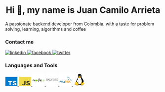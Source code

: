 <h1 align="center">Hi 👋, my name is Juan Camilo Arrieta</h1>

<p align="left">A passionate backend developer from Colombia. with a taste for problem solving, learning, algorithms and coffee</p>

**<h3 align="left">Contact me</h3>**

<p align="left">
    <a href="https://www.linkedin.com/in/juan-camilo-arrieta-bernal-b05766165/?originalSubdomain=co" target="_blank">
        <img src="https://raw.githubusercontent.com/rahuldkjain/github-profile-readme-generator/master/src/images/icons/Social/linked-in-alt.svg" alt="linkedin" width="40" height="30"><img>
    </a>
    <a href="https://www.facebook.com/kamilo.arrieta.9" target="_blank">
        <img src="https://raw.githubusercontent.com/rahuldkjain/github-profile-readme-generator/master/src/images/icons/Social/facebook.svg" alt="facebook" width="40" height="30"/>
    </a>
    <a href="https://twitter.com/Juan_Code21" target="_blank">
        <img src="https://raw.githubusercontent.com/rahuldkjain/github-profile-readme-generator/master/src/images/icons/Social/twitter.svg" alt="twitter" width="40" height="30"/>
    </a>
</p>

**<h3 align="left">Languages and Tools</h3>**

<p align="left">
    <a href="" target="_blank">
        <img src="https://raw.githubusercontent.com/devicons/devicon/master/icons/typescript/typescript-original.svg" alt="typescript" width="40" height="30"><img>
    </a>
    <a href="" target="_blank">
        <img src="https://raw.githubusercontent.com/devicons/devicon/master/icons/javascript/javascript-original.svg" alt="javascript" width="40" height="30"/>
    </a>
    <a href="" target="_blank">
        <img src="https://raw.githubusercontent.com/devicons/devicon/master/icons/nodejs/nodejs-original-wordmark.svg" alt="nodejs" width="40" height="40"/>
    </a>
    <a href="" target="_blank">
        <img src="https://raw.githubusercontent.com/devicons/devicon/master/icons/express/express-original-wordmark.svg" alt="expressjs" width="40" height="40"/>
    </a>
    <a href="" target="_blank">
        <img src="https://raw.githubusercontent.com/devicons/devicon/master/icons/mysql/mysql-original-wordmark.svg" alt="mysql" width="40" height="40"/>
    </a>
    <a href="" target="_blank">
        <img src="https://raw.githubusercontent.com/devicons/devicon/master/icons/linux/linux-original.svg" alt="linux" width="40" height="40"/>
    </a>
</p>

